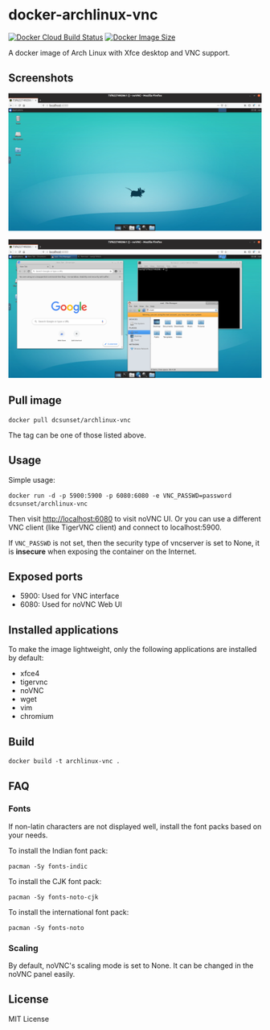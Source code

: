 # docker-archlinux-vnc

[![Docker Cloud Build Status](https://img.shields.io/docker/cloud/build/dcsunset/archlinux-vnc)](https://hub.docker.com/r/dcsunset/archlinux-vnc)
[![Docker Image Size](https://badgen.net/docker/size/dcsunset/archlinux-vnc)](https://hub.docker.com/r/dcsunset/archlinux-vnc)

A docker image of Arch Linux with Xfce desktop and VNC support.

## Screenshots

![Figure 1](./screenshots/1.png)

![Figure 2](./screenshots/2.png)


## Pull image

```
docker pull dcsunset/archlinux-vnc
```

The tag can be one of those listed above.

## Usage

Simple usage:

```
docker run -d -p 5900:5900 -p 6080:6080 -e VNC_PASSWD=password dcsunset/archlinux-vnc
```

Then visit <http://localhost:6080> to visit noVNC UI.
Or you can use a different VNC client (like TigerVNC client)
and connect to localhost:5900.

If `VNC_PASSWD` is not set,
then the security type of vncserver is set to None,
it is **insecure** when exposing the container on the Internet.

## Exposed ports

* 5900: Used for VNC interface
* 6080: Used for noVNC Web UI

## Installed applications

To make the image lightweight,
only the following applications are installed by default:

* xfce4
* tigervnc
* noVNC
* wget
* vim
* chromium

## Build

```
docker build -t archlinux-vnc .
```


## FAQ

### Fonts

If non-latin characters are not displayed well,
install the font packs based on your needs.

To install the Indian font pack:

```
pacman -Sy fonts-indic
```

To install the CJK font pack:

```
pacman -Sy fonts-noto-cjk
```

To install the international font pack:

```
pacman -Sy fonts-noto
```

### Scaling

By default, noVNC's scaling mode is set to None.
It can be changed in the noVNC panel easily.


## License

MIT License
